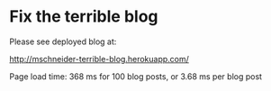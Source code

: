 # Fix the terrible blog

Please see deployed blog at:

http://mschneider-terrible-blog.herokuapp.com/

Page load time:
368 ms for 100 blog posts, or 3.68 ms per blog post
